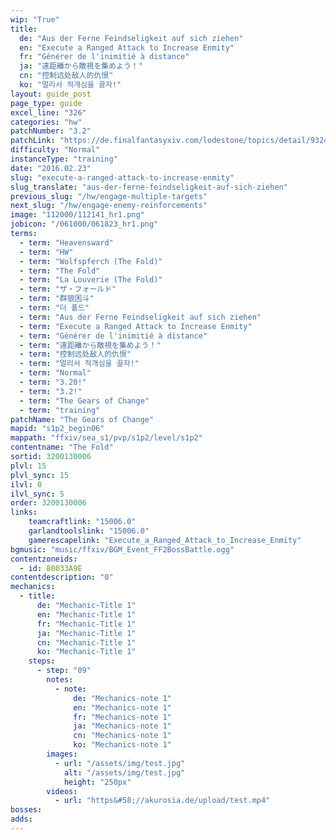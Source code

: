 ```yaml
---
wip: "True"
title:
  de: "Aus der Ferne Feindseligkeit auf sich ziehen"
  en: "Execute a Ranged Attack to Increase Enmity"
  fr: "Générer de l'inimitié à distance"
  ja: "遠距離から敵視を集めよう！"
  cn: "控制远处敌人的仇恨"
  ko: "멀리서 적개심을 끌자!"
layout: guide_post
page_type: guide
excel_line: "326"
categories: "hw"
patchNumber: "3.2"
patchLink: "https://de.finalfantasyxiv.com/lodestone/topics/detail/93245d34c33358787d1ff90333c4435c65ac6ee5"
difficulty: "Normal"
instanceType: "training"
date: "2016.02.23"
slug: "execute-a-ranged-attack-to-increase-enmity"
slug_translate: "aus-der-ferne-feindseligkeit-auf-sich-ziehen"
previous_slug: "/hw/engage-multiple-targets"
next_slug: "/hw/engage-enemy-reinforcements"
image: "112000/112141_hr1.png"
jobicon: "/061000/061823_hr1.png"
terms:
  - term: "Heavensward"
  - term: "HW"
  - term: "Wolfspferch (The Fold)"
  - term: "The Fold"
  - term: "La Louverie (The Fold)"
  - term: "ザ・フォールド"
  - term: "群狼困斗"
  - term: "더 폴드"
  - term: "Aus der Ferne Feindseligkeit auf sich ziehen"
  - term: "Execute a Ranged Attack to Increase Enmity"
  - term: "Générer de l'inimitié à distance"
  - term: "遠距離から敵視を集めよう！"
  - term: "控制远处敌人的仇恨"
  - term: "멀리서 적개심을 끌자!"
  - term: "Normal"
  - term: "3.20!"
  - term: "3.2!"
  - term: "The Gears of Change"
  - term: "training"
patchName: "The Gears of Change"
mapid: "s1p2_begin06"
mappath: "ffxiv/sea_s1/pvp/s1p2/level/s1p2"
contentname: "The Fold"
sortid: 3200130006
plvl: 15
plvl_sync: 15
ilvl: 0
ilvl_sync: 5
order: 3200130006
links:
    teamcraftlink: "15006.0"
    garlandtoolslink: "15006.0"
    gamerescapelink: "Execute_a_Ranged_Attack_to_Increase_Enmity"
bgmusic: "music/ffxiv/BGM_Event_FF2BossBattle.ogg"
contentzoneids:
  - id: 80033A9E
contentdescription: "0"
mechanics:
  - title:
      de: "Mechanic-Title 1"
      en: "Mechanic-Title 1"
      fr: "Mechanic-Title 1"
      ja: "Mechanic-Title 1"
      cn: "Mechanic-Title 1"
      ko: "Mechanic-Title 1"
    steps:
      - step: "09"
        notes:
          - note:
              de: "Mechanics-note 1"
              en: "Mechanics-note 1"
              fr: "Mechanics-note 1"
              ja: "Mechanics-note 1"
              cn: "Mechanics-note 1"
              ko: "Mechanics-note 1"
        images:
          - url: "/assets/img/test.jpg"
            alt: "/assets/img/test.jpg"
            height: "250px"
        videos:
          - url: "https&#58;//akurosia.de/upload/test.mp4"
bosses:
adds:
---
```

